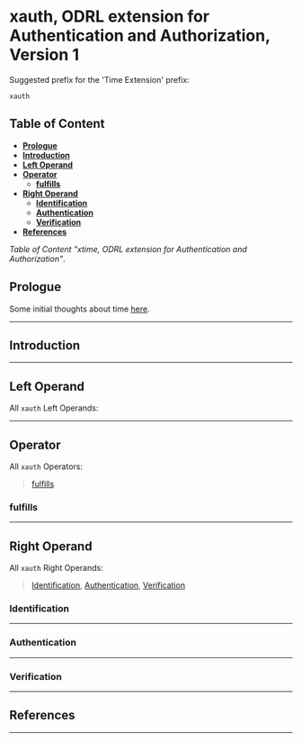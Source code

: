 # xauth, ODRL extension for Authentication and Authorization, Version 1

Suggested prefix for the 'Time Extension' prefix:

`xauth`

## Table of Content

- [**Prologue**](#prologue)
- [**Introduction**](#introduction)
- [**Left Operand**](#left-operand)
- [**Operator**](#operator)
    - [**fulfills**](#fulfills)
- [**Right Operand**](#right-operand)
    - [**Identification**](#identification)
    - [**Authentication**](#authentication)
    - [**Verification**](#verification)
- [**References**](#references)

*Table of Content "xtime, ODRL extension for Authentication and Authorization"*.

## Prologue

Some initial thoughts about time [here](./prologue.md).

---

## Introduction

---

## Left Operand

All `xauth` Left Operands:

---

## Operator

All `xauth` Operators:

> [fulfills](#fulfills)

### fulfills

---

## Right Operand

All `xauth` Right Operands:

> [Identification](#identification), [Authentication](#authentication), [Verification](#verification)

### Identification

---

### Authentication

---

### Verification

---

## References

---